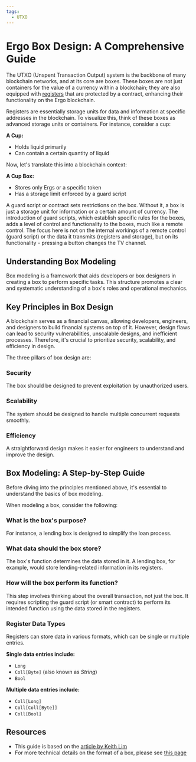 ```yaml
---
tags:
  - UTXO
---
```

# Ergo Box Design: A Comprehensive Guide

The UTXO (Unspent Transaction Output) system is the backbone of many blockchain networks, and at its core are boxes. These boxes are not just containers for the value of a currency within a blockchain; they are also equipped with [registers](registers.md) that are protected by a contract, enhancing their functionality on the Ergo blockchain.

Registers are essentially storage units for data and information at specific addresses in the blockchain. To visualize this, think of these boxes as advanced storage units or containers. For instance, consider a cup:

**A Cup:**

- Holds liquid primarily
- Can contain a certain quantity of liquid

Now, let's translate this into a blockchain context:

**A Cup Box:**

- Stores only Ergs or a specific token
- Has a storage limit enforced by a guard script

A guard script or contract sets restrictions on the box. Without it, a box is just a storage unit for information or a certain amount of currency. The introduction of guard scripts, which establish specific rules for the boxes, adds a level of control and functionality to the boxes, much like a remote control. The focus here is not on the internal workings of a remote control (guard script) or the data it transmits (registers and storage), but on its functionality - pressing a button changes the TV channel.

## Understanding Box Modeling

Box modeling is a framework that aids developers or box designers in creating a box to perform specific tasks. This structure promotes a clear and systematic understanding of a box's roles and operational mechanics.

## Key Principles in Box Design

A blockchain serves as a financial canvas, allowing developers, engineers, and designers to build financial systems on top of it. However, design flaws can lead to security vulnerabilities, unscalable designs, and inefficient processes. Therefore, it's crucial to prioritize security, scalability, and efficiency in design.

The three pillars of box design are:

### Security

The box should be designed to prevent exploitation by unauthorized users.

### Scalability

The system should be designed to handle multiple concurrent requests smoothly.

### Efficiency

A straightforward design makes it easier for engineers to understand and improve the design.

## Box Modeling: A Step-by-Step Guide

Before diving into the principles mentioned above, it's essential to understand the basics of box modeling.

When modeling a box, consider the following:

### What is the box's purpose?

For instance, a lending box is designed to simplify the loan process.

### What data should the box store?

The box's function determines the data stored in it. A lending box, for example, would store lending-related information in its registers.

### How will the box perform its function?

This step involves thinking about the overall transaction, not just the box. It requires scripting the guard script (or smart contract) to perform its intended function using the data stored in the registers.

### Register Data Types

Registers can store data in various formats, which can be single or multiple entries.

**Single data entries include:**

- `Long`
- `Coll[Byte]` (also known as *String*)
- `Bool`

**Multiple data entries include:**

- `Coll[Long]`
- `Coll[Coll[Byte]]`
- `Coll[Bool]`

## Resources

- This guide is based on the [article by Keith Lim](https://keitodot.medium.com/ergo-box-m-f58f444e00d5)
- For more technical details on the format of a box, please see [this page](format.md)